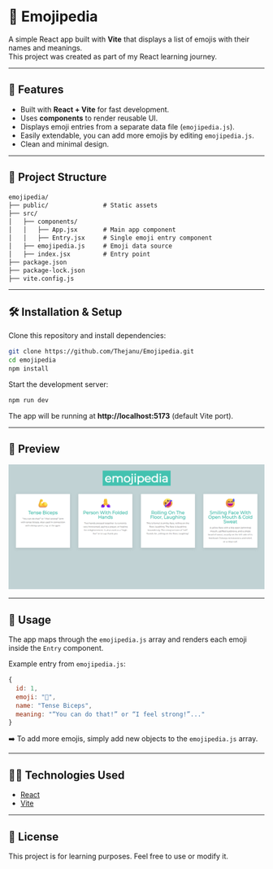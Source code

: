# 📒 Emojipedia

A simple React app built with **Vite** that displays a list of emojis with their names and meanings.  
This project was created as part of my React learning journey.

---

## 🚀 Features
- Built with **React + Vite** for fast development.
- Uses **components** to render reusable UI.
- Displays emoji entries from a separate data file (`emojipedia.js`).
- Easily extendable, you can add more emojis by editing `emojipedia.js`.
- Clean and minimal design.

---

## 📂 Project Structure

```
emojipedia/
├── public/               # Static assets
├── src/
│   ├── components/
│   │   ├── App.jsx       # Main app component
│   │   ├── Entry.jsx     # Single emoji entry component
│   ├── emojipedia.js     # Emoji data source
│   ├── index.jsx         # Entry point
├── package.json
├── package-lock.json
├── vite.config.js
```

---

## 🛠️ Installation & Setup

Clone this repository and install dependencies:

```bash
git clone https://github.com/Thejanu/Emojipedia.git
cd emojipedia
npm install
```

Start the development server:

```bash
npm run dev
```

The app will be running at **http://localhost:5173** (default Vite port).

---

## 📸 Preview

![Preview Screenshot](./public/preview.png)  


---

## 📖 Usage

The app maps through the `emojipedia.js` array and renders each emoji inside the `Entry` component.

Example entry from `emojipedia.js`:

```js
{
  id: 1,
  emoji: "💪",
  name: "Tense Biceps",
  meaning: "“You can do that!” or “I feel strong!”..."
}
```

➡️ To add more emojis, simply add new objects to the `emojipedia.js` array.

---

## 🧑‍💻 Technologies Used
- [React](https://reactjs.org/)
- [Vite](https://vitejs.dev/)

---

## 📜 License
This project is for learning purposes. Feel free to use or modify it.
